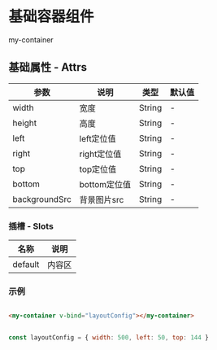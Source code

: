 # 基础容器组件

my-container

## 基础属性 - Attrs

| 参数     | 说明    | 类型     | 默认值    |
| ------- | -------- | -------- | -------- |
| width  | 宽度   |  String     | -  |
| height  | 高度   |  String     | - |
| left  | left定位值   |  String     | -  |
| right  | right定位值   |  String     | - |
| top  | top定位值   |  String     | -     |
| bottom  | bottom定位值   |  String     | - |
| backgroundSrc  | 背景图片src   |  String     | - |

### 插槽 - Slots

| 名称    |  说明   |
| ------- | ------ |
| default |  内容区 |

### 示例

```html

<my-container v-bind="layoutConfig"></my-container>

```

```js

const layoutConfig = { width: 500, left: 50, top: 144 }

```
